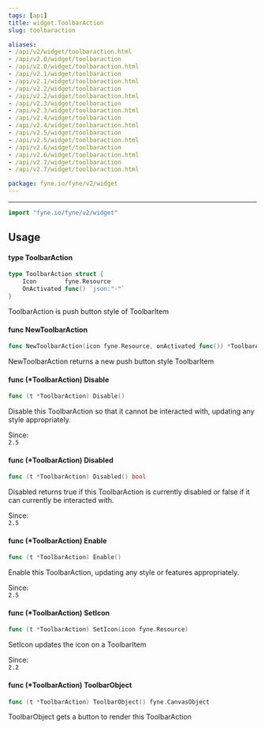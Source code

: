 ```yaml
---
tags: [api]
title: widget.ToolbarAction
slug: toolbaraction

aliases:
- /api/v2/widget/toolbaraction.html
- /api/v2.0/widget/toolbaraction
- /api/v2.0/widget/toolbaraction.html
- /api/v2.1/widget/toolbaraction
- /api/v2.1/widget/toolbaraction.html
- /api/v2.2/widget/toolbaraction
- /api/v2.2/widget/toolbaraction.html
- /api/v2.3/widget/toolbaraction
- /api/v2.3/widget/toolbaraction.html
- /api/v2.4/widget/toolbaraction
- /api/v2.4/widget/toolbaraction.html
- /api/v2.5/widget/toolbaraction
- /api/v2.5/widget/toolbaraction.html
- /api/v2.6/widget/toolbaraction
- /api/v2.6/widget/toolbaraction.html
- /api/v2.7/widget/toolbaraction
- /api/v2.7/widget/toolbaraction.html

package: fyne.io/fyne/v2/widget
---
```



---
```go
import "fyne.io/fyne/v2/widget"
```

## Usage

#### type ToolbarAction

```go
type ToolbarAction struct {
	Icon        fyne.Resource
	OnActivated func() `json:"-"`
}
```

ToolbarAction is push button style of ToolbarItem

#### func  NewToolbarAction

```go
func NewToolbarAction(icon fyne.Resource, onActivated func()) *ToolbarAction
```
NewToolbarAction returns a new push button style ToolbarItem

#### func (*ToolbarAction) Disable

```go
func (t *ToolbarAction) Disable()
```
Disable this ToolbarAction so that it cannot be interacted with, updating any style appropriately.


<div class="since">Since: <code>
2.5</code></div>

#### func (*ToolbarAction) Disabled

```go
func (t *ToolbarAction) Disabled() bool
```
Disabled returns true if this ToolbarAction is currently disabled or false if it can currently be interacted with.


<div class="since">Since: <code>
2.5</code></div>

#### func (*ToolbarAction) Enable

```go
func (t *ToolbarAction) Enable()
```
Enable this ToolbarAction, updating any style or features appropriately.


<div class="since">Since: <code>
2.5</code></div>

#### func (*ToolbarAction) SetIcon

```go
func (t *ToolbarAction) SetIcon(icon fyne.Resource)
```
SetIcon updates the icon on a ToolbarItem


<div class="since">Since: <code>
2.2</code></div>

#### func (*ToolbarAction) ToolbarObject

```go
func (t *ToolbarAction) ToolbarObject() fyne.CanvasObject
```
ToolbarObject gets a button to render this ToolbarAction
